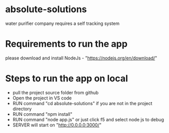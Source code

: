 # absolute-solutions
water purifier company requires a self tracking system

# Requirements to run the app

please download and install NodeJs - "https://nodejs.org/en/download/"

# Steps to run the app on local

* pull the project source folder from github
* Open the project in VS code
* RUN command "cd absolute-solutions" if you are not in the project directory
* RUN command "npm install"
* RUN command "node app.js" or just click f5 and select node js to debug
* SERVER will start on "http://0.0.0.0:3000/" 
